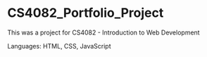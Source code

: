 # CS4082_Portfolio_Project

This was a project for CS4082 - Introduction to Web Development

Languages: HTML, CSS, JavaScript
